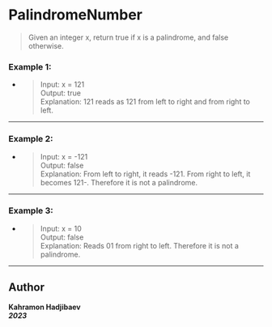 #  PalindromeNumber
> Given an integer x, return true if x is a palindrome, and false otherwise.
### Example 1:
* > Input: x = 121 <br>
    Output: true <br>
    Explanation: 121 reads as 121 from left to right and from right to left. <br>
---
### Example 2:
* > Input: x = -121 <br>
  Output: false  <br>
  Explanation: From left to right, it reads -121. From right to left, it becomes 121-. Therefore it is not a palindrome. <br>
---
### Example 3:
* > Input: x = 10  <br>
    Output: false <br>
    Explanation: Reads 01 from right to left. Therefore it is not a palindrome. <br>
___
## Author

**Kahramon Hadjibaev**<br>
***2023***